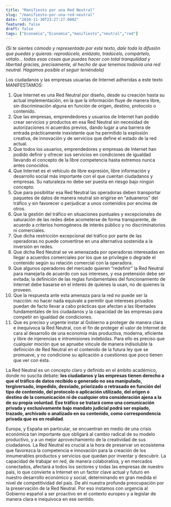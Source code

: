 ```yaml
---
title: "Manifiesto por una Red Neutral"
slug: "/manifiesto-por-una-red-neutral"
date: "2010-11-30T23:27:27.000Z"
featured: false
draft: false
tags: ["Economía","Economía","manifiesto","neutral","red"]
---
```



*(Si te sientes cómodo y representado por este texto, dale toda la difusión que puedas y quieras: reprodúcelo, enlázalo, tradúcelo, compártelo, vótalo… todas esas cosas que puedes hacer con total tranquilidad y libertad gracias, precisamente, al hecho de que tenemos todavía una red neutral. Hagamos posible el seguir teniéndola)*

Los ciudadanos y las empresas usuarias de Internet adheridas a este texto MANIFESTAMOS:

1. Que Internet es una Red Neutral por diseño, desde su creación hasta su actual implementación, en la que la información fluye de manera libre, sin discriminación alguna en función de origen, destino, protocolo o contenido.
2. Que las empresas, emprendedores y usuarios de Internet han podido crear servicios y productos en esa Red Neutral sin necesidad de autorizaciones ni acuerdos previos, dando lugar a una barrera de entrada prácticamente inexistente que ha permitido la explosión creativa, de innovación y de servicios que define el estado de la red actual.
3. Que todos los usuarios, emprendedores y empresas de Internet han podido definir y ofrecer sus servicios en condiciones de igualdad llevando el concepto de la libre competencia hasta extremos nunca antes conocidos.
4. Que Internet es el vehículo de libre expresión, libre información y desarrollo social más importante con el que cuentan ciudadanos y empresas. Su naturaleza no debe ser puesta en riesgo bajo ningún concepto.
5. Que para posibilitar esa Red Neutral las operadoras deben transportar paquetes de datos de manera neutral sin erigirse en “aduaneros” del tráfico y sin favorecer o perjudicar a unos contenidos por encima de otros.
6. Que la gestión del tráfico en situaciones puntuales y excepcionales de saturación de las redes debe acometerse de forma transparente, de acuerdo a criterios homogéneos de interés público y no discriminatorios ni comerciales.
7. Que dicha restricción excepcional del tráfico por parte de las operadoras no puede convertirse en una alternativa sostenida a la inversión en redes.
8. Que dicha Red Neutral se ve amenazada por operadoras interesadas en llegar a acuerdos comerciales por los que se privilegie o degrade el contenido según su relación comercial con la operadora.
9. Que algunos operadores del mercado quieren “redefinir” la Red Neutral para manejarla de acuerdo con sus intereses, y esa pretensión debe ser evitada; la definición de las reglas fundamentales del funcionamiento de Internet debe basarse en el interés de quienes la usan, no de quienes la proveen.
10. Que la respuesta ante esta amenaza para la red no puede ser la inacción: no hacer nada equivale a permitir que intereses privados puedan de facto llevar a cabo prácticas que afectan a las libertades fundamentales de los ciudadanos y la capacidad de las empresas para competir en igualdad de condiciones.
11. Que es preciso y urgente instar al Gobierno a proteger de manera clara e inequívoca la Red Neutral, con el fin de proteger el valor de Internet de cara al desarrollo de una economía más productiva, moderna, eficiente y libre de injerencias e intromisiones indebidas. Para ello es preciso que cualquier moción que se apruebe vincule de manera indisoluble la definición de Red Neutral en el contenido de la futura ley que se promueve, y no condicione su aplicación a cuestiones que poco tienen que ver con ésta.

La Red Neutral es un concepto claro y definido en el ámbito académico, donde no suscita debate: **los ciudadanos y las empresas tienen derecho a que el tráfico de datos recibido o generado no sea manipulado, tergiversado, impedido, desviado, priorizado o retrasado en función del tipo de contenido, del protocolo o aplicación utilizado, del origen o destino de la comunicación ni de cualquier otra consideración ajena a la de su propia voluntad. Ese tráfico se tratará como una comunicación privada y exclusivamente bajo mandato judicial podrá ser espiado, trazado, archivado o analizado en su contenido, como correspondencia privada que es en realidad**.

Europa, y España en particular, se encuentran en medio de una crisis económica tan importante que obligará al cambio radical de su modelo productivo, y a un mejor aprovechamiento de la creatividad de sus ciudadanos. La Red Neutral es crucial a la hora de preservar un ecosistema que favorezca la competencia e innovación para la creación de los innumerables productos y servicios que quedan por inventar y descubrir. La capacidad de trabajar en red, de manera colaborativa, y en mercados conectados, afectará a todos los sectores y todas las empresas de nuestro país, lo que convierte a Internet en un factor clave actual y futuro en nuestro desarrollo económico y social, determinando en gran medida el nivel de competitividad del país. De ahí nuestra profunda preocupación por la preservación de la Red Neutral. Por eso instamos con urgencia al Gobierno español a ser proactivo en el contexto europeo y a legislar de manera clara e inequívoca en ese sentido.



